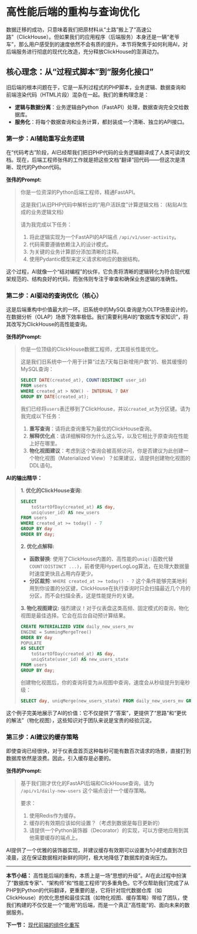 # 高性能后端的重构与查询优化

数据迁移的成功，只意味着我们把原材料从“土路”搬上了“高速公路”（ClickHouse）。但如果我们的应用程序（后端服务）本身还是一辆“老爷车”，那么用户感受到的速度依然不会有质的提升。本节将聚焦于如何利用AI，对后端服务进行彻底的现代化改造，充分释放ClickHouse的澎湃动力。

## 核心理念：从“过程式脚本”到“服务化接口”

旧后端的根本问题在于，它是一系列过程式的PHP脚本，业务逻辑、数据查询和前端渲染代码（HTML片段）混杂在一起。我们的重构理念是：
- **逻辑与数据分离**：业务逻辑由Python（FastAPI）处理，数据查询完全交给数据库。
- **服务化**：将每个数据查询和业务计算，都封装成一个清晰、独立的API接口。

### 第一步：AI辅助重写业务逻辑

在“代码考古”阶段，AI已经帮我们把旧PHP代码的业务逻辑翻译成了人类可读的文档。现在，后端工程师张伟的工作就是把这些文档“翻译”回代码——但这次是清晰、现代的Python代码。

**张伟的Prompt:**
> 你是一位资深的Python后端工程师，精通FastAPI。
>
> 这是我们从旧PHP代码中解析出的“用户活跃度”计算逻辑文档：
> (粘贴AI生成的业务逻辑文档)
>
> 请为我完成以下任务：
> 1.  将此逻辑实现为一个FastAPI的API端点 `/api/v1/user-activity`。
> 2.  代码需要遵循依赖注入的设计模式。
> 3.  为关键的业务计算部分添加清晰的注释。
> 4.  使用Pydantic模型来定义请求和响应的数据结构。

这个过程，AI就像一个“结对编程”的伙伴，它负责将清晰的逻辑转化为符合现代框架规范的、结构良好的代码，而张伟则专注于审查和确保业务逻辑的准确性。

### 第二步：AI驱动的查询优化（核心）

这是后端重构中价值最大的一环。旧系统中的MySQL查询是为OLTP场景设计的，在数据分析（OLAP）场景下效率极低。我们需要利用AI的“数据库专家知识”，将其改写为ClickHouse的高性能查询。

**张伟的Prompt:**
> 你是一位顶级的ClickHouse数据工程师，尤其擅长性能优化。
>
> 这是我们旧系统中一个用于计算“过去7天每日新增用户数”的、极其缓慢的MySQL查询：
> ```sql
> SELECT DATE(created_at), COUNT(DISTINCT user_id)
> FROM users
> WHERE created_at > NOW() - INTERVAL 7 DAY
> GROUP BY DATE(created_at);
> ```
>
> 我们已经将`users`表迁移到了ClickHouse，并以`created_at`为分区键。请为我完成以下任务：
> 1.  **重写查询**：请将此查询重写为最优的ClickHouse查询。
> 2.  **解释优化点**：请详细解释你为什么这么写，以及它相比于原查询在性能上好在哪里。
> 3.  **物化视图建议**：考虑到这个查询会被高频访问，你是否建议为此创建一个物化视图（Materialized View）？如果建议，请提供创建物化视图的DDL语句。

**AI的输出精华：**

> **1. 优化的ClickHouse查询:**
> ```sql
> SELECT
>     toStartOfDay(created_at) AS day,
>     uniq(user_id) AS new_users
> FROM users
> WHERE created_at >= today() - 7
> GROUP BY day
> ORDER BY day;
> ```
>
> **2. 优化点解释:**
> - **函数替换**: 使用了ClickHouse内置的、高性能的`uniq()`函数代替`COUNT(DISTINCT ...)`，前者使用HyperLogLog算法，在处理大数据量时速度更快且占用内存更少。
> - **分区裁剪**: `WHERE created_at >= today() - 7` 这个条件能够完美地利用到你设置的分区键，ClickHouse在执行查询时只会扫描最近几个月的分区，而不会扫描全表，这是性能提升的关键。
>
> **3. 物化视图建议:**
> 强烈建议！对于仪表盘这类高频、固定模式的查询，物化视图是最佳选择。它会在后台自动预计算结果。
> ```sql
> CREATE MATERIALIZED VIEW daily_new_users_mv
> ENGINE = SummingMergeTree()
> ORDER BY day
> POPULATE
> AS SELECT
>     toStartOfDay(created_at) AS day,
>     uniqState(user_id) AS new_users_state
> FROM users
> GROUP BY day;
> ```
> 创建物化视图后，你的查询将变为从视图中查询，速度会从秒级提升到毫秒级：
> ```sql
> SELECT day, uniqMerge(new_users_state) FROM daily_new_users_mv GROUP BY day;
> ```

这个例子完美地展示了AI的价值：它不仅提供了“答案”，更提供了“思路”和“更优的解法”（物化视图），这些知识对于团队来说是宝贵的经验沉淀。

### 第三步：AI建议的缓存策略

即使查询已经很快，对于仪表盘首页这种每秒可能有数百次请求的场景，直接打到数据库依然是浪费。因此，引入缓存是必要的。

**张伟的Prompt:**
> 基于我们刚才优化的FastAPI后端和ClickHouse查询，请为 `/api/v1/daily-new-users` 这个端点设计一个缓存策略。
>
> 要求：
> 1.  使用Redis作为缓存。
> 2.  缓存的有效期应该如何设置？（考虑到数据是每日更新的）
> 3.  请提供一个Python装饰器（Decorator）的实现，可以方便地应用到其他需要缓存的端点上。

AI提供了一个优雅的装饰器实现，并建议缓存有效期可以设置为1小时或直到次日凌晨，这在保证数据相对新鲜的同时，极大地降低了数据库的查询压力。

---

**本节小结：** 高性能后端的重构，本质上是一场“思想的升级”。AI在此过程中扮演了“数据库专家”、“架构师”和“性能工程师”的多重角色。它不仅帮助我们完成了从PHP到Python的代码翻译，更重要的是，它将针对现代数据仓库（如ClickHouse）的优化思想和最佳实践（如物化视图、缓存策略）带给了团队，使我们构建的不仅仅是一个“能用”的后端，而是一个真正“高性能”的、面向未来的数据服务。

**下一节：** [现代前端的组件化重写](frontend-rewrite.md)